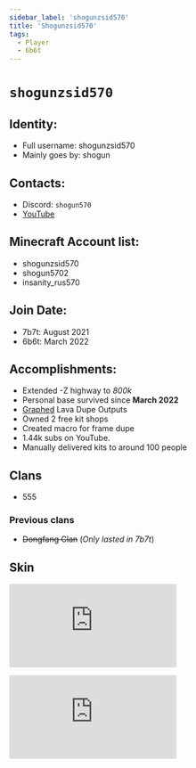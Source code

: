 ```yaml
---
sidebar_label: 'shogunzsid570'
title: 'Shogunzsid570'
tags:
  - Player
  - 6b6t
---
```


# `shogunzsid570`

## Identity:
* Full username: shogunzsid570
* Mainly goes by: shogun

## Contacts:
* Discord: `shogun570`
* [YouTube](https://www.youtube.com/@sh0gun570/)

## Minecraft Account list:
* shogunzsid570
* shogun5702
* insanity_rus570

## Join Date:
* 7b7t: August 2021 
* 6b6t: March 2022

## Accomplishments:
- Extended -Z highway to _800k_
- Personal base survived since **March 2022**
- [Graphed](https://www.desmos.com/calculator/ckmbou4lng) Lava Dupe Outputs
- Owned 2 free kit shops
- Created macro for frame dupe
- 1.44k subs on YouTube.
- Manually delivered kits to around 100 people

## Clans
- 555

### Previous clans
- ~~Dongfang Clan~~ (*Only lasted in 7b7t*)

## Skin
![Random eboy skin](https://tlauncher.org/skin.php?username=21253015&mode=1&update=0&)

![Skin](https://tlauncher.org/skin.php?username=21253015&mode=2&update=0&)
